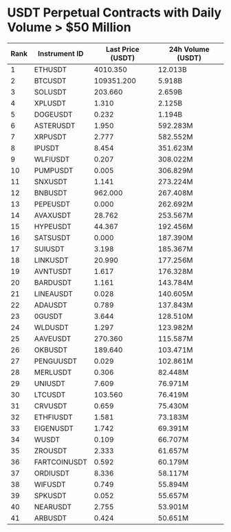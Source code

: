 # USDT Perpetual Contracts with Daily Volume > $50 Million

| Rank | Instrument ID | Last Price (USDT) | 24h Volume (USDT) |
|------|---------------|-------------------|-------------------|
| 1 | ETHUSDT | 4010.350 | 12.013B |
| 2 | BTCUSDT | 109351.200 | 5.918B |
| 3 | SOLUSDT | 203.660 | 2.659B |
| 4 | XPLUSDT | 1.310 | 2.125B |
| 5 | DOGEUSDT | 0.232 | 1.194B |
| 6 | ASTERUSDT | 1.950 | 592.283M |
| 7 | XRPUSDT | 2.777 | 582.552M |
| 8 | IPUSDT | 8.454 | 351.623M |
| 9 | WLFIUSDT | 0.207 | 308.022M |
| 10 | PUMPUSDT | 0.005 | 306.829M |
| 11 | SNXUSDT | 1.141 | 273.224M |
| 12 | BNBUSDT | 962.000 | 267.408M |
| 13 | PEPEUSDT | 0.000 | 262.692M |
| 14 | AVAXUSDT | 28.762 | 253.567M |
| 15 | HYPEUSDT | 44.367 | 192.456M |
| 16 | SATSUSDT | 0.000 | 187.390M |
| 17 | SUIUSDT | 3.198 | 185.367M |
| 18 | LINKUSDT | 20.990 | 177.256M |
| 19 | AVNTUSDT | 1.617 | 176.328M |
| 20 | BARDUSDT | 1.161 | 143.784M |
| 21 | LINEAUSDT | 0.028 | 140.605M |
| 22 | ADAUSDT | 0.789 | 137.843M |
| 23 | 0GUSDT | 3.644 | 128.510M |
| 24 | WLDUSDT | 1.297 | 123.982M |
| 25 | AAVEUSDT | 270.360 | 115.587M |
| 26 | OKBUSDT | 189.640 | 103.471M |
| 27 | PENGUUSDT | 0.029 | 102.861M |
| 28 | MERLUSDT | 0.306 | 82.448M |
| 29 | UNIUSDT | 7.609 | 76.971M |
| 30 | LTCUSDT | 103.560 | 76.419M |
| 31 | CRVUSDT | 0.659 | 75.430M |
| 32 | ETHFIUSDT | 1.581 | 73.183M |
| 33 | EIGENUSDT | 1.742 | 69.391M |
| 34 | WUSDT | 0.109 | 66.707M |
| 35 | ZROUSDT | 2.333 | 61.657M |
| 36 | FARTCOINUSDT | 0.592 | 60.179M |
| 37 | ORDIUSDT | 8.336 | 58.117M |
| 38 | WIFUSDT | 0.749 | 55.894M |
| 39 | SPKUSDT | 0.052 | 55.657M |
| 40 | NEARUSDT | 2.755 | 53.901M |
| 41 | ARBUSDT | 0.424 | 50.651M |

